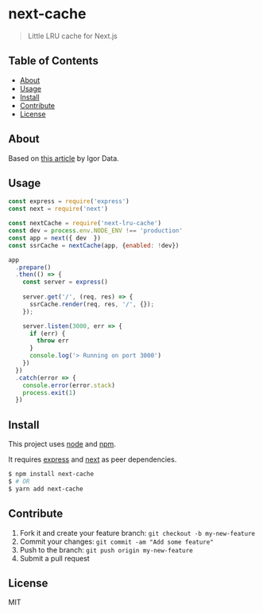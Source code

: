 # next-cache
> Little LRU cache for Next.js

## Table of Contents

- [About](#about)
- [Usage](#usage)
- [Install](#install)
- [Contribute](#contribute)
- [License](#License)

## About

Based on [this article](https://medium.com/@igordata/how-to-cache-all-pages-in-next-js-at-server-side-1850aace87dc) by Igor Data.

## Usage

```js
const express = require('express')
const next = require('next')

const nextCache = require('next-lru-cache')
const dev = process.env.NODE_ENV !== 'production'
const app = next({ dev  })
const ssrCache = nextCache(app, {enabled: !dev})

app
  .prepare()
  .then(() => {
    const server = express()
    
    server.get('/', (req, res) => {
      ssrCache.render(req, res, '/', {});
    });

    server.listen(3000, err => {
      if (err) {
        throw err
      }
      console.log('> Running on port 3000')
    })
  })
  .catch(error => {
    console.error(error.stack)
    process.exit(1)
  })

```


## Install

This project uses [node](https://nodejs.org) and [npm](https://www.npmjs.com).

It requires [express](https://expressjs.com/) and [next](https://nextjs.org/) as peer dependencies.

```sh
$ npm install next-cache
$ # OR
$ yarn add next-cache
```

## Contribute

1. Fork it and create your feature branch: `git checkout -b my-new-feature`
2. Commit your changes: `git commit -am "Add some feature"`
3. Push to the branch: `git push origin my-new-feature`
4. Submit a pull request

## License

MIT